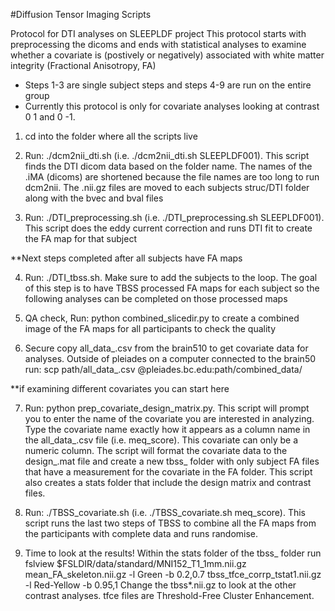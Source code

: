 #Diffusion Tensor Imaging Scripts

Protocol for DTI analyses on SLEEPLDF project
This protocol starts with preprocessing the dicoms and ends with statistical analyses to examine whether a covariate is (postively or negatively) associated with white matter integrity (Fractional Anisotropy, FA)

- Steps 1-3 are single subject steps and steps 4-9 are run on the entire group</b>
- Currently this protocol is only for covariate analyses looking at contrast 0 1 and 0 -1.

1. cd into the folder where all the scripts live

2. Run: ./dcm2nii_dti.sh <subject> (i.e. ./dcm2nii_dti.sh SLEEPLDF001). This script finds the DTI dicom data based on the folder name. The names of the .iMA (dicoms) are shortened because the file names are too long to run dcm2nii. The .nii.gz files are moved to each subjects struc/DTI folder along with the bvec and bval files

3. Run: ./DTI_preprocessing.sh <subject> (i.e. ./DTI_preprocessing.sh SLEEPLDF001). This script does the eddy current correction and runs DTI fit to create the FA map for that subject

**Next steps completed after all subjects have FA maps

4. Run: ./DTI_tbss.sh. Make sure to add the subjects to the loop. The goal of this step is to have TBSS processed FA maps for each subject so the following analyses can be completed on those processed maps

5. QA check, Run: python combined_slicedir.py to create a combined image of the FA maps for all participants to check the quality

6. Secure copy all_data_<date>.csv from the brain510 to get covariate data for analyses. Outside of pleiades on a computer connected to the brain50 run: scp path/all_data_<date>.csv <bcusername>@pleiades.bc.edu:path/combined_data/ 

**if examining different covariates you can start here

7. Run: python prep_covariate_design_matrix.py. This script will prompt you to enter the name of the covariate you are interested in analyzing. Type the covariate name exactly how it appears as a column name in the all_data_<date>.csv file (i.e. meq_score). This covariate can only be a numeric column. The script will format the covariate data to the design_<covariate>.mat file and create a new tbss_<covariate> folder with only subject FA files that have a measurement for the covariate in the FA folder. This script also creates a stats folder that include the design matrix and contrast files.

8. Run: ./TBSS_covariate.sh <covariate> (i.e. ./TBSS_covariate.sh meq_score). This script runs the last two steps of TBSS to combine all the FA maps from the participants with complete data and runs randomise.

9. Time to look at the results! Within the stats folder of the tbss_<covariate> folder run fslview $FSLDIR/data/standard/MNI152_T1_1mm.nii.gz mean_FA_skeleton.nii.gz -l Green -b 0.2,0.7 tbss_tfce_corrp_tstat1.nii.gz -l Red-Yellow -b 0.95,1 Change the tbss*.nii.gz to look at the other contrast analyses. tfce files are Threshold-Free Cluster Enhancement.

